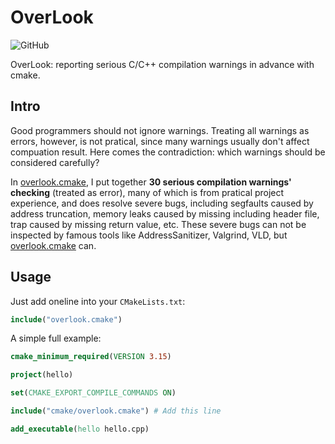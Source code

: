 # OverLook

<img alt="GitHub" src="https://img.shields.io/github/license/zchrissirhcz/overlook">

OverLook: reporting serious C/C++ compilation warnings in advance with cmake.

## Intro

Good programmers should not ignore warnings. Treating all warnings as errors, however, is not pratical, since many warnings usually don't affect compuation result. Here comes the contradiction: which warnings should be considered carefully?

In [overlook.cmake](overlook.cmake), I put together **30 serious compilation warnings' checking** (treated as error), many of which is from pratical project experience, and does resolve severe bugs, including segfaults caused by address truncation, memory leaks caused by missing including header file, trap caused by missing return value, etc. These severe bugs can not be inspected by famous tools like AddressSanitizer, Valgrind, VLD, but [overlook.cmake](overlook.cmake) can.

## Usage

Just add oneline into your `CMakeLists.txt`:

```cmake
include("overlook.cmake")
```

A simple full example:
```cmake
cmake_minimum_required(VERSION 3.15)

project(hello)

set(CMAKE_EXPORT_COMPILE_COMMANDS ON)

include("cmake/overlook.cmake") # Add this line

add_executable(hello hello.cpp)
```